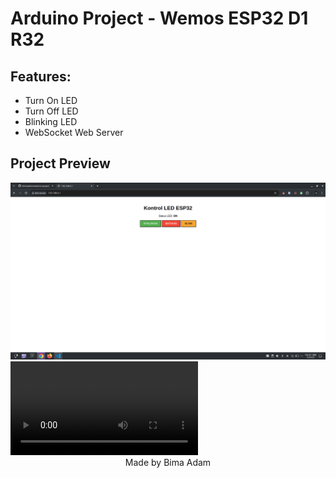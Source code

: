 # Arduino Project - Wemos ESP32 D1 R32

## Features:
- Turn On LED  
- Turn Off LED  
- Blinking LED  
- WebSocket Web Server

## Project Preview
<img src="Screenshot_20250525_104135.png" alt="Project Screenshot" />

<video controls>
  <source src="review.mp4" type="video/mp4">
  Your browser does not support the video tag.
</video>

<div align="center">Made by Bima Adam</div>
